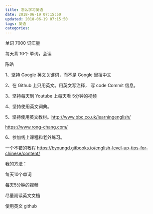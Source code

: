 ```yaml
---
title: 怎么学习英语
date: 2018-06-19 07:15:50
updated: 2018-06-19 07:15:50
tags: 英语
categories:
---
```




单词 7000 词汇量

每天背 10个 单词，会读


陈皓

1、坚持 Google 英文关键词，而不是 Google 里搜中文

2、在 Github 上只用英文。用英文写注释， 写 code Commit 信息。

3、坚持每天到 Youtube 上每天看 5分钟的视频

4、坚持使用英文词典。

5、坚持使用英文教材。http://www.bbc.co.uk/learningenglish/

https://www.rong-chang.com/

6、参加线上课程和老外练习。

一个不错的教程 https://byoungd.gitbooks.io/english-level-up-tips-for-chinese/content/



我的方法：

每天10个单词

每天5分钟的视频

尽量阅读英文文档

使用英文 github




